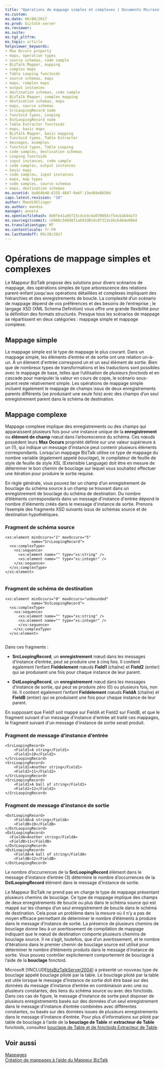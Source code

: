 ```yaml
---
title: "Opérations de mappage simples et complexes | Documents Microsoft"
ms.custom: 
ms.date: 06/08/2017
ms.prod: biztalk-server
ms.reviewer: 
ms.suite: 
ms.tgt_pltfrm: 
ms.topic: article
helpviewer_keywords:
- Max Occurs property
- maps, operation types
- source schemas, code sample
- BizTalk Mapper, mapping
- complex maps
- Table Looping functoids
- source schemas, maps
- maps, complex maps
- output instances
- destination schemas, code sample
- BizTalk Mapper, complex mapping
- destination schemas, maps
- maps, source schemas
- SrcLoopingRecord node
- functoid types, Looping
- DstLoopingRecord node
- Table Extractor functoids
- maps, basic maps
- BizTalk Mapper, basic mapping
- functoid types, Table Extractor
- messages, examples
- functoid types, Table Looping
- code samples, destination schemas
- Looping functoids
- input instances, code sample
- code samples, output instances
- basic maps
- code samples, input instances
- maps, map types
- code samples, source schemas
- maps, destination schemas
ms.assetid: da864b48-6255-4847-9a6f-13e489e8658d
caps.latest.revision: "10"
author: MandiOhlinger
ms.author: mandia
manager: anneta
ms.openlocfilehash: 0d0fe41a85f23cdce3c4a070893cf54cb1b44a73
ms.sourcegitcommit: cb908c540d8f1a692d01dc8f313e16cb4b4e696d
ms.translationtype: MT
ms.contentlocale: fr-FR
ms.lasthandoff: 09/20/2017
---
```

# <a name="basic-and-complex-mapping-operations"></a>Opérations de mappage simples et complexes
Le Mappeur BizTalk propose des solutions pour divers scénarios de mappage, des opérations simples de type arborescence des relations parent-enfant jusqu'aux opérations détaillées et complexes impliquant des hiérarchies et des enregistrements de boucle. La complexité d’un scénario de mappage dépend de vos préférences et des besoins de l’entreprise ; le langage XSD (XML Schema Definition) vous offre une grande flexibilité pour la définition des formats structurés. Presque tous les scénarios de mappage se répartissent en deux catégories : mappage simple et mappage complexe.  
  
## <a name="basic-mapping"></a>Mappage simple  
 Le mappage simple est le type de mappage le plus courant. Dans un mappage simple, les éléments d’entrée et de sortie ont une relation un-à-un. À un élément d'entrée correspond un et un seul élément de sortie. Bien que de nombreux types de transformations et les traductions sont possibles avec le mappage de base, telles que l’utilisation de plusieurs *fonctoids* et en cascade pour manipuler la valeur en cours de copie, le scénario sous-jacent reste relativement simple. Les opérations de mappage simple incluent également le mappage de champs issus de deux enregistrements parents différents (se produisant une seule fois) avec des champs d’un seul enregistrement parent dans le schéma de destination.  
  
## <a name="complex-mapping"></a>Mappage complexe  
 Mappage complexe implique des enregistrements ou des champs qui apparaissent plusieurs fois pour une instance unique de la **enregistrement** ou **élément de champ** nœud dans l’arborescence du schéma. Ces nœuds possèdent leurs **Max Occurs** propriété définie sur une valeur supérieure à un (1), qui indique un message d’instance peut contenir plusieurs éléments correspondants. Lorsqu’un mappage BizTalk utilise ce type de mappage du nombre variable (également appelé *bouclage*), le compilateur de feuille de style de feuille de style XSL (Extensible Language) doit être en mesure de déterminer le bon chemin de bouclage sur lequel vous souhaitez effectuer une itération pour produire le sortie requise.  
  
 En règle générale, vous pouvez lier un champ d’un enregistrement de bouclage du schéma source à un champ se trouvant dans un enregistrement de bouclage du schéma de destination. Du nombre d’éléments correspondants dans un message d'instance d'entrée dépend le nombre d'éléments créés dans le message d'instance de sortie. Prenons l’exemple des fragments XSD suivants issus de schémas source et de destination hypothétiques.  
  
### <a name="source-schema-fragment"></a>Fragment de schéma source  
  
```  
<xs:element minOccurs="1" maxOccurs="5"  
            name="SrcLoopingRecord">  
  <xs:complexType>  
    <xs:sequence>  
      <xs:element name="" type="xs:string" />   
      <xs:element name="" type="xs:integer" />   
    </xs:sequence>  
  </xs:complexType>  
</xs:element>  
  
```  
  
### <a name="destination-schema-fragment"></a>Fragment de schéma de destination  
  
```  
<xs:element minOccurs="0" maxOccurs="unbounded"  
            name="DstLoopingRecord">  
  <xs:complexType>  
    <xs:sequence>  
      <xs:element name="" type="xs:string" />   
      <xs:element name="" type="xs:integer" />   
      </xs:sequence>  
    </xs:complexType>  
  </xs:element>  
  
```  
  
 Dans ces fragments :  
  
-   **SrcLoopingRecord**, un **enregistrement** nœud dans les messages d’instance d’entrée, peut se produire une à cinq fois. Il contient également l’enfant **Fieldelement** nœuds **Field1** (chaîne) et **Field2** (entier) qui se produisent une fois pour chaque instance de leur parent.  
  
-   **DstLoopingRecord**, un **enregistrement** nœud dans les messages d’instance de sortie, qui peut se produire zéro (0) ou plusieurs fois, non lié. Il contient également l’enfant **Fieldelement** nœuds **FieldA** (chaîne) et **FieldB** (entier) qui se produisent une fois pour chaque instance de leur parent.  
  
 En supposant que Field1 soit mappé sur FieldA et Field2 sur FieldB, et que le fragment suivant d'un message d'instance d'entrée ait traité ces mappages, le fragment suivant d'un message d'instance de sortie serait produit.  
  
### <a name="input-instance-message-fragment"></a>Fragment de message d’instance d’entrée  
  
```  
<SrcLoopingRecord>  
    <Field1>A string</Field1>  
    <Field2>10</Field2>  
</SrcLoopingRecord>  
<SrcLoopingRecord>  
    <Field1>Another string</Field1>  
    <Field2>11</Field2>  
</SrcLoopingRecord>  
<SrcLoopingRecord>  
    <Field1>A ball of string</Field1>  
    <Field2>12</Field2>  
</SrcLoopingRecord>  
```  
  
### <a name="output-instance-message-fragment"></a>Fragment de message d’instance de sortie  
  
```  
<DstLoopingRecord>  
    <FieldA>A string</FieldA>  
    <FieldB>10</FieldB>  
</DstLoopingRecord>  
<DstLoopingRecord>  
  <FieldA>Another string</FieldA>  
  <FieldB>11</FieldB>  
</DstLoopingRecord>  
<DstLoopingRecord>  
    <FieldA>A ball of string</FieldA>  
    <FieldB>12</FieldB>  
</DstLoopingRecord>  
```  
  
 Le nombre d’occurrences de la **SrcLoopingRecord** élément dans le message d’instance d’entrée (3) détermine le nombre d’occurrences de la **DstLoopingRecord** élément dans le message d’instance de sortie.  
  
 Le Mappeur BizTalk ne prend pas en charge le type de mappage présentant plusieurs chemins de bouclage. Ce type de mappage implique des champs de deux enregistrements de boucle ou plus dans le schéma source qui est mappé sur les champs d’un seul enregistrement de boucle dans le schéma de destination. Cela pose un problème dans la mesure où il n’y a pas de moyen efficace permettant de déterminer le nombre d’éléments à produire dans le message d’instance de sortie. La présence de plusieurs chemins de bouclage donne lieu à un avertissement de compilation de mappage indiquant que le nœud de destination comporte plusieurs chemins de bouclage source. Il ne s’agit, toutefois, que d’un avertissement, et le nombre d’itérations dans le premier chemin de bouclage source est utilisé pour déterminer le nombre d’éléments produits dans le message d’instance de sortie. Vous pouvez contrôler explicitement comportement de bouclage à l’aide de la **bouclage** fonctoid.  
  
 Microsoft [!INCLUDE[btsBizTalkServer2004](../includes/btsbiztalkserver2004-md.md)] a présenté un nouveau type de bouclage appelé bouclage piloté par la table. Le bouclage piloté par la table est utile lorsque le message d’instance de sortie doit être basé sur des données du message d’instance d’entrée en combinaison avec une ou plusieurs constantes, des liens du schéma source ou avec des fonctoids. Dans ces cas de figure, le message d'instance de sortie peut disposer de plusieurs enregistrements basés sur des données d'un seul enregistrement dans le message d’instance d’entrée combinées avec différentes constantes, ou basés sur des données issues de plusieurs enregistrements dans le message d’instance d’entrée. Pour plus d’informations sur piloté par table de bouclage à l’aide de la **bouclage de Table** et **extracteur de Table** fonctoids, consultez [bouclage de Table et de fonctoids Extracteur de Table](../core/table-looping-and-table-extractor-functoids.md).  
  
## <a name="see-also"></a>Voir aussi  
 [Mappages](../core/maps.md)   
 [Création de mappages à l’aide du Mappeur BizTalk](../core/creating-maps-using-biztalk-mapper.md)